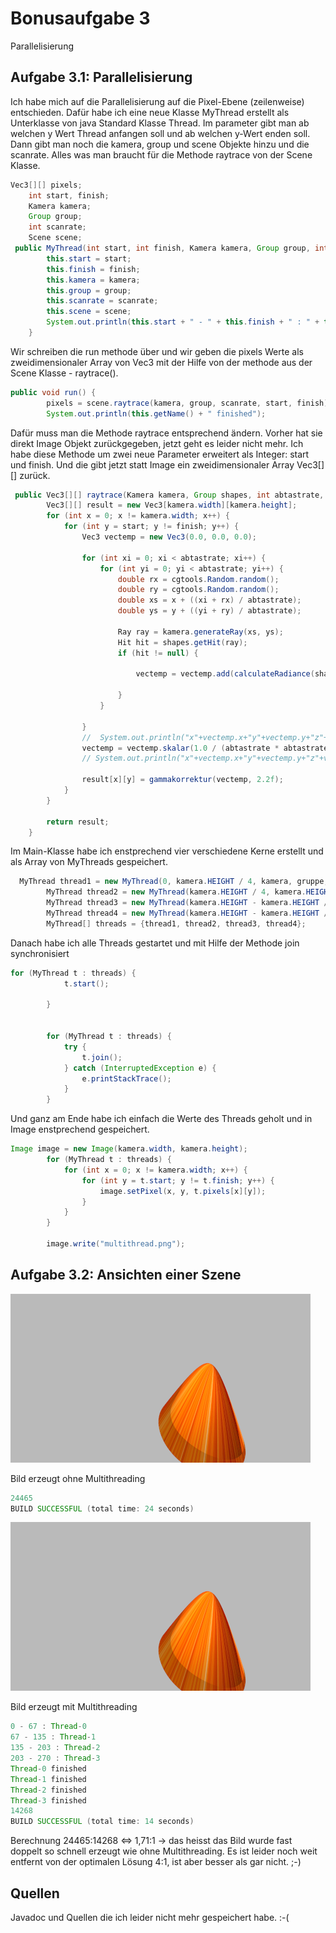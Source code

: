 # Bonusaufgabe 3

Parallelisierung 

## Aufgabe 3.1: Parallelisierung 

Ich habe mich auf die Parallelisierung auf die Pixel-Ebene (zeilenweise) entschieden. Dafür habe ich eine neue Klasse MyThread erstellt als Unterklasse von java Standard Klasse Thread. Im parameter gibt man ab welchen y Wert Thread anfangen soll und ab welchen y-Wert enden soll. Dann gibt man noch die kamera, group und scene Objekte hinzu und die scanrate. Alles was man braucht für die Methode raytrace von der Scene Klasse. 

```java
Vec3[][] pixels;
    int start, finish;
    Kamera kamera;
    Group group;
    int scanrate;
    Scene scene;
 public MyThread(int start, int finish, Kamera kamera, Group group, int scanrate, Scene scene) {
        this.start = start;
        this.finish = finish;
        this.kamera = kamera;
        this.group = group;
        this.scanrate = scanrate;
        this.scene = scene;
        System.out.println(this.start + " - " + this.finish + " : " + this.getName());
    }
```

Wir schreiben die run methode über und wir geben die pixels Werte als zweidimensionaler Array von Vec3 mit der Hilfe von der methode aus der Scene Klasse - raytrace().

```java
public void run() {
        pixels = scene.raytrace(kamera, group, scanrate, start, finish);
        System.out.println(this.getName() + " finished");

```

Dafür muss man die Methode raytrace entsprechend ändern. Vorher hat sie direkt Image Objekt zurückgegeben, jetzt geht es leider nicht mehr. Ich habe diese Methode um zwei neue Parameter erweitert als Integer: start und finish. Und die gibt jetzt statt Image ein zweidimensionaler Array Vec3[][] zurück. 

```java
 public Vec3[][] raytrace(Kamera kamera, Group shapes, int abtastrate, int start, int finish) {
        Vec3[][] result = new Vec3[kamera.width][kamera.height];
        for (int x = 0; x != kamera.width; x++) {
            for (int y = start; y != finish; y++) {
                Vec3 vectemp = new Vec3(0.0, 0.0, 0.0);

                for (int xi = 0; xi < abtastrate; xi++) {
                    for (int yi = 0; yi < abtastrate; yi++) {
                        double rx = cgtools.Random.random();
                        double ry = cgtools.Random.random();
                        double xs = x + ((xi + rx) / abtastrate);
                        double ys = y + ((yi + ry) / abtastrate);

                        Ray ray = kamera.generateRay(xs, ys);
                        Hit hit = shapes.getHit(ray);
                        if (hit != null) {

                            vectemp = vectemp.add(calculateRadiance(shapes, ray, 7));

                        }
                    }

                }
                //  System.out.println("x"+vectemp.x+"y"+vectemp.y+"z"+vectemp.z);
                vectemp = vectemp.skalar(1.0 / (abtastrate * abtastrate));
                // System.out.println("x"+vectemp.x+"y"+vectemp.y+"z"+vectemp.z);

                result[x][y] = gammakorrektur(vectemp, 2.2f);
            }
        }

        return result;
    }
```

Im Main-Klasse habe ich enstprechend vier verschiedene Kerne erstellt und als Array von MyThreads gespeichert.

```java
  MyThread thread1 = new MyThread(0, kamera.HEIGHT / 4, kamera, gruppe, scanrate, SCENE);
        MyThread thread2 = new MyThread(kamera.HEIGHT / 4, kamera.HEIGHT - kamera.HEIGHT / 2, kamera, gruppe, scanrate, SCENE);
        MyThread thread3 = new MyThread(kamera.HEIGHT - kamera.HEIGHT / 2, kamera.HEIGHT - kamera.HEIGHT / 4, kamera, gruppe, scanrate, SCENE);
        MyThread thread4 = new MyThread(kamera.HEIGHT - kamera.HEIGHT / 4, kamera.HEIGHT, kamera, gruppe, scanrate, SCENE);
        MyThread[] threads = {thread1, thread2, thread3, thread4};
```

Danach habe ich alle Threads gestartet und mit Hilfe der Methode join synchronisiert

```java
for (MyThread t : threads) {
            t.start();
            
        }
       

        for (MyThread t : threads) {
            try {
                t.join();
            } catch (InterruptedException e) {
                e.printStackTrace();
            }
        }

```

Und ganz am Ende habe ich einfach die Werte des Threads geholt und in Image enstprechend gespeichert.

```java
Image image = new Image(kamera.width, kamera.height);
        for (MyThread t : threads) {
            for (int x = 0; x != kamera.width; x++) {
                for (int y = t.start; y != t.finish; y++) {
                    image.setPixel(x, y, t.pixels[x][y]);
                }
            }
        }

        image.write("multithread.png");

```

## Aufgabe 3.2: Ansichten einer Szene 

![](b03-1.png)

Bild erzeugt ohne Multithreading

```java
24465
BUILD SUCCESSFUL (total time: 24 seconds)
```

![](b03-2.png)

Bild erzeugt mit Multithreading

```java
0 - 67 : Thread-0
67 - 135 : Thread-1
135 - 203 : Thread-2
203 - 270 : Thread-3
Thread-0 finished
Thread-1 finished
Thread-2 finished
Thread-3 finished
14268
BUILD SUCCESSFUL (total time: 14 seconds)
```

Berechnung 24465:14268 <=> 1,71:1 -> das heisst das Bild wurde fast doppelt so schnell erzeugt wie ohne Multithreading. Es ist leider noch weit entfernt von der optimalen Lösung 4:1, ist aber besser als gar nicht. ;-)



## Quellen
Javadoc und Quellen die ich leider nicht mehr gespeichert habe. :-(

